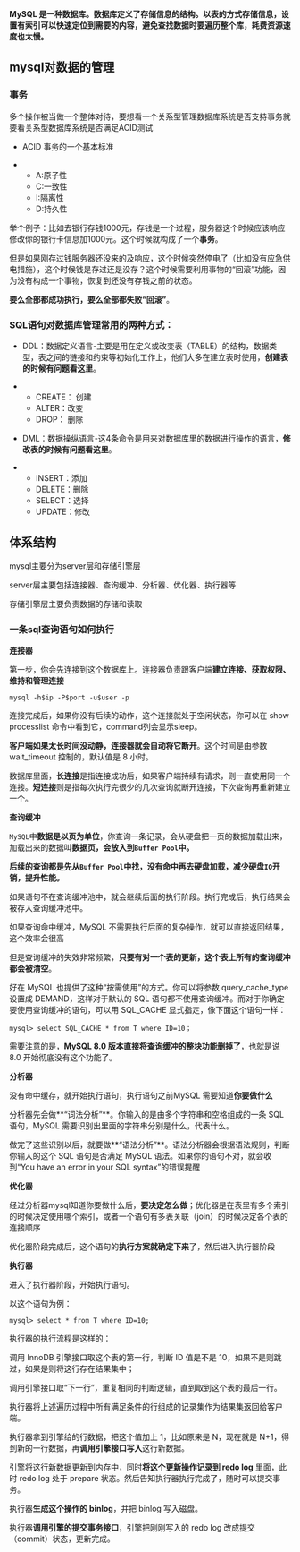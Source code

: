 **MySQL 是一种数据库。数据库定义了存储信息的结构。以表的方式存储信息，设置有索引可以快速定位到需要的内容，避免查找数据时要遍历整个库，耗费资源速度也太慢。**

## mysql对数据的管理

### 事务

多个操作被当做一个整体对待，要想看一个关系型管理数据库系统是否支持事务就要看关系型数据库系统是否满足ACID测试

- ACID 事务的一个基本标准

- - A:原子性
  - C:一致性
  - I:隔离性
  - D:持久性

举个例子：比如去银行存钱1000元，存钱是一个过程，服务器这个时候应该响应修改你的银行卡信息加1000元。这个时候就构成了一个**事务**。

但是如果刚存过钱服务器还没来的及响应，这个时候突然停电了（比如没有应急供电措施），这个时候钱是存过还是没存？这个时候需要利用事物的“回滚”功能，因为没有构成一个事物，恢复到还没有存钱之前的状态。

**要么全部都成功执行，要么全部都失败“回滚”**。

### SQL语句对数据库管理常用的两种方式：

- DDL：数据定义语言-主要是用在定义或改变表（TABLE）的结构，数据类型，表之间的链接和约束等初始化工作上，他们大多在建立表时使用，**创建表的时候有问题看这里**。

- - CREATE： 创建
  - ALTER：改变
  - DROP： 删除
  
- DML：数据操纵语言-这4条命令是用来对数据库里的数据进行操作的语言，**修改表的时候有问题看这里**。

- - INSERT：添加
  - DELETE：删除
  - SELECT：选择
  - UPDATE：修改

## 体系结构

mysql主要分为server层和存储引擎层

server层主要包括连接器、查询缓冲、分析器、优化器、执行器等

存储引擎层主要负责数据的存储和读取



### 一条sql查询语句如何执行

**连接器**

第一步，你会先连接到这个数据库上。连接器负责跟客户端**建立连接、获取权限、维持和管理连接**

```shell
mysql -h$ip -P$port -u$user -p
```



连接完成后，如果你没有后续的动作，这个连接就处于空闲状态，你可以在 show processlist 命令中看到它，command列会显示sleep。

**客户端如果太长时间没动静，连接器就会自动将它断开**。这个时间是由参数 wait_timeout 控制的，默认值是 8 小时。

数据库里面，**长连接**是指连接成功后，如果客户端持续有请求，则一直使用同一个连接。**短连接**则是指每次执行完很少的几次查询就断开连接，下次查询再重新建立一个。



**查询缓冲**

`MySQL`中**数据是以页为单位**，你查询一条记录，会从硬盘把一页的数据加载出来，加载出来的数据叫**数据页，会放入到`Buffer Pool`中。**

**后续的查询都是先从`Buffer Pool`中找，没有命中再去硬盘加载，减少硬盘`IO`开销，提升性能。**

如果语句不在查询缓冲池中，就会继续后面的执行阶段。执行完成后，执行结果会被存入查询缓冲池中。

如果查询命中缓冲，MySQL 不需要执行后面的复杂操作，就可以直接返回结果，这个效率会很高



但是查询缓冲的失效非常频繁，**只要有对一个表的更新，这个表上所有的查询缓冲都会被清空**。

好在 MySQL 也提供了这种“按需使用”的方式。你可以将参数 query_cache_type 设置成 DEMAND，这样对于默认的 SQL 语句都不使用查询缓冲。而对于你确定要使用查询缓冲的语句，可以用 SQL_CACHE 显式指定，像下面这个语句一样：

```shell
mysql> select SQL_CACHE * from T where ID=10；
```

需要注意的是，**MySQL 8.0 版本直接将查询缓冲的整块功能删掉了**，也就是说 8.0 开始彻底没有这个功能了。



**分析器**

没有命中缓存，就开始执行语句，执行语句之前MySQL 需要知道**你要做什么**

分析器先会做**“词法分析”**。你输入的是由多个字符串和空格组成的一条 SQL 语句，MySQL 需要识别出里面的字符串分别是什么，代表什么。

做完了这些识别以后，就要做**“语法分析”**。语法分析器会根据语法规则，判断你输入的这个 SQL 语句是否满足 MySQL 语法。如果你的语句不对，就会收到“You have an error in your SQL syntax”的错误提醒



**优化器**

经过分析器mysql知道你要做什么后，**要决定怎么做**；优化器是在表里有多个索引的时候决定使用哪个索引，或者一个语句有多表关联（join）的时候决定各个表的连接顺序

优化器阶段完成后，这个语句的**执行方案就确定下来**了，然后进入执行器阶段



**执行器**

进入了执行器阶段，开始执行语句。

以这个语句为例：

```mysql
mysql> select * from T where ID=10;
```

执行器的执行流程是这样的：

调用 InnoDB 引擎接口取这个表的第一行，判断 ID 值是不是 10，如果不是则跳过，如果是则将这行存在结果集中；

调用引擎接口取“下一行”，重复相同的判断逻辑，直到取到这个表的最后一行。

执行器将上述遍历过程中所有满足条件的行组成的记录集作为结果集返回给客户端。





执行器拿到引擎给的行数据，把这个值加上 1，比如原来是 N，现在就是 N+1，得到新的一行数据，再**调用引擎接口写入**这行新数据。

引擎将这行新数据更新到内存中，同时**将这个更新操作记录到 redo log** 里面，此时 redo log 处于 prepare 状态。然后告知执行器执行完成了，随时可以提交事务。

执行器**生成这个操作的 binlog**，并把 binlog 写入磁盘。

执行器**调用引擎的提交事务接口**，引擎把刚刚写入的 redo log 改成提交（commit）状态，更新完成。